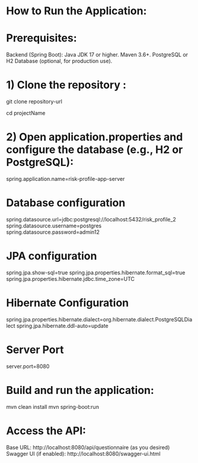 # How to Run the Application:

  # Prerequisites: 
  
  Backend (Spring Boot):
  Java JDK 17 or higher.
  Maven 3.6+.
  PostgreSQL or H2 Database (optional, for production use).

# 1) Clone the repository :

git clone repository-url

cd projectName

# 2) Open application.properties and configure the database (e.g., H2 or PostgreSQL):

spring.application.name=risk-profile-app-server

# Database configuration
spring.datasource.url=jdbc:postgresql://localhost:5432/risk_profile_2
spring.datasource.username=postgres
spring.datasource.password=admin12

# JPA configuration
spring.jpa.show-sql=true
spring.jpa.properties.hibernate.format_sql=true
spring.jpa.properties.hibernate.jdbc.time_zone=UTC

# Hibernate Configuration
spring.jpa.properties.hibernate.dialect=org.hibernate.dialect.PostgreSQLDialect
spring.jpa.hibernate.ddl-auto=update

# Server Port
server.port=8080

# Build and run the application:
mvn clean install
mvn spring-boot:run

# Access the API:
Base URL: http://localhost:8080/api/questionnaire (as you desired)
Swagger UI (if enabled): http://localhost:8080/swagger-ui.html






